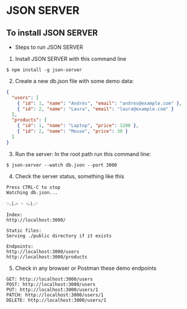 # JSON SERVER

## To install JSON SERVER

- Steps to run JSON SERVER
1. Install JSON SERVER with this command line
```shell
$ npm install -g json-server
```

2. Create a new db.json file with some demo data:
```json
{
  "users": [
    { "id": 1, "name": "Andrés", "email": "andres@example.com" },
    { "id": 2, "name": "Laura", "email": "laura@example.com" }
  ],
  "products": [
    { "id": 1, "name": "Laptop", "price": 1200 },
    { "id": 2, "name": "Mouse", "price": 30 }
  ]
}
```

3. Run the server: In the root path run this command line:
```shell
$ json-server --watch db.json --port 3000
```
4. Check the server status, something like this
```shell
Press CTRL-C to stop
Watching db.json...

♡⸜(˶˃ ᵕ ˂˶)⸝♡

Index:
http://localhost:3000/

Static files:
Serving ./public directory if it exists

Endpoints:
http://localhost:3000/users
http://localhost:3000/products
```

5. Check in any browser or Postman these demo endpoints
```shell
GET: http://localhost:3000/users
POST: http://localhost:3000/users
PUT: http://localhost:3000/users/1
PATCH: http://localhost:3000/users/1
DELETE: http://localhost:3000/users/1
```

